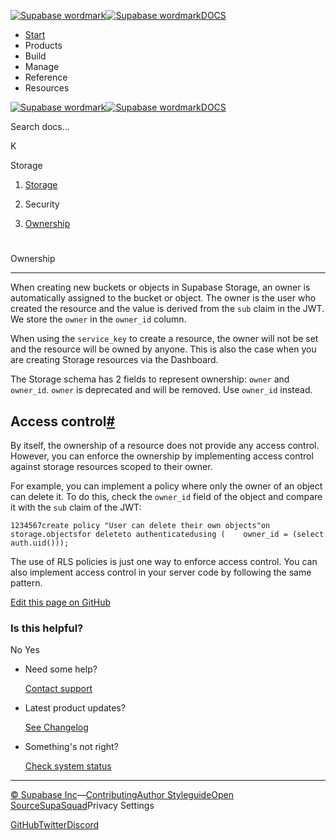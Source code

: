 [![Supabase wordmark](https://supabase.com/docs/_next/image?url=%2Fdocs%2Fsupabase-dark.svg&w=256&q=75&dpl=dpl_5BYG5BkQhU19GEfZfhcgAbeGcRQo)![Supabase wordmark](https://supabase.com/docs/_next/image?url=%2Fdocs%2Fsupabase-light.svg&w=256&q=75&dpl=dpl_5BYG5BkQhU19GEfZfhcgAbeGcRQo)DOCS](https://supabase.com/docs)

-   [Start](https://supabase.com/docs/guides/getting-started)
-   Products
-   Build
-   Manage
-   Reference
-   Resources

[![Supabase wordmark](https://supabase.com/docs/_next/image?url=%2Fdocs%2Fsupabase-dark.svg&w=256&q=75&dpl=dpl_5BYG5BkQhU19GEfZfhcgAbeGcRQo)![Supabase wordmark](https://supabase.com/docs/_next/image?url=%2Fdocs%2Fsupabase-light.svg&w=256&q=75&dpl=dpl_5BYG5BkQhU19GEfZfhcgAbeGcRQo)DOCS](https://supabase.com/docs)

Search docs...

K

Storage

1.  [Storage](https://supabase.com/docs/guides/storage)

3.  Security

5.  [Ownership](https://supabase.com/docs/guides/storage/security/ownership)

# 

Ownership

* * *

When creating new buckets or objects in Supabase Storage, an owner is automatically assigned to the bucket or object. The owner is the user who created the resource and the value is derived from the `sub` claim in the JWT. We store the `owner` in the `owner_id` column.

When using the `service_key` to create a resource, the owner will not be set and the resource will be owned by anyone. This is also the case when you are creating Storage resources via the Dashboard.

The Storage schema has 2 fields to represent ownership: `owner` and `owner_id`. `owner` is deprecated and will be removed. Use `owner_id` instead.

## Access control[#](#access-control)

By itself, the ownership of a resource does not provide any access control. However, you can enforce the ownership by implementing access control against storage resources scoped to their owner.

For example, you can implement a policy where only the owner of an object can delete it. To do this, check the `owner_id` field of the object and compare it with the `sub` claim of the JWT:

```
1234567create policy "User can delete their own objects"on storage.objectsfor deleteto authenticatedusing (    owner_id = (select auth.uid()));
```

The use of RLS policies is just one way to enforce access control. You can also implement access control in your server code by following the same pattern.

[Edit this page on GitHub](https://github.com/supabase/supabase/blob/master/apps/docs/content/guides/storage/security/ownership.mdx)

### Is this helpful?

No Yes

-   Need some help?
    
    [Contact support](https://supabase.com/support)
-   Latest product updates?
    
    [See Changelog](https://supabase.com/changelog)
-   Something's not right?
    
    [Check system status](https://status.supabase.com/)

* * *

[© Supabase Inc](https://supabase.com/)—[Contributing](https://github.com/supabase/supabase/blob/master/apps/docs/DEVELOPERS.md)[Author Styleguide](https://github.com/supabase/supabase/blob/master/apps/docs/CONTRIBUTING.md)[Open Source](https://supabase.com/open-source)[SupaSquad](https://supabase.com/supasquad)Privacy Settings

[GitHub](https://github.com/supabase/supabase)[Twitter](https://twitter.com/supabase)[Discord](https://discord.supabase.com/)